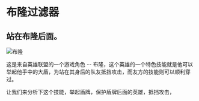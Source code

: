 # 布隆过滤器

## 站在布隆后面。

![布隆](/Users/wangxiang/Downloads/布隆.webp)

这是来自英雄联盟的一个游戏角色 -- 布隆，这个英雄的一个特色技能就是他可以举起他手中的大盾，为站在其身后的队友抵挡攻击，而友方的技能则可以顺利穿过。

让我们来分析下这个技能，举起盾牌，保护盾牌后面的英雄，抵挡攻击，

